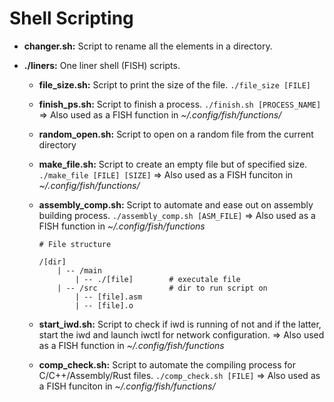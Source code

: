 # Shell Scripting

* **changer.sh:** Script to rename all the elements in a directory.

* **./liners:** One liner shell (FISH) scripts.
    * **file_size.sh:** Script to print the size of the file. `./file_size [FILE]`

    * **finish_ps.sh:** Script to finish a process. `./finish.sh [PROCESS_NAME]` => Also used as a FISH function in _~/.config/fish/functions/_

    * **random_open.sh:** Script to open on a random file from the current directory

    * **make_file.sh:** Script to create an empty file but of specified size. `./make_file [FILE] [SIZE]` => Also used as a FISH funciton in _~/.config/fish/functions/_

    * **assembly_comp.sh:** Script to automate and ease out on assembly building process. `./assembly_comp.sh [ASM_FILE]` => Also used as a FISH function in _~/.config/fish/functions_ 
        ```
        # File structure

        /[dir]
            | -- /main
                | -- ./[file]        # executale file
            | -- /src                # dir to run script on
                | -- [file].asm
                | -- [file].o
        ```
        
    * **start_iwd.sh:** Script to check if iwd is running of not and if the latter, start the iwd and launch iwctl for network configuration. => Also used as a FISH function in _~/.config/fish/functions_

    * **comp_check.sh:** Script to automate the compiling process for C/C++/Assembly/Rust files. `./comp_check.sh [FILE]` => Also used as a FISH funciton in _~/.config/fish/functions/_

